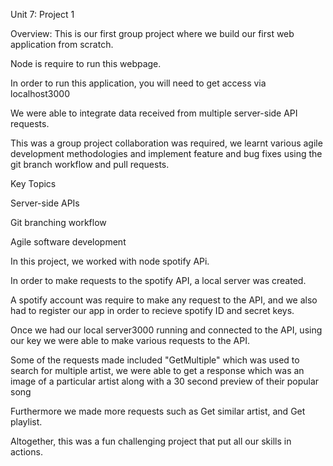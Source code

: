 Unit 7: Project 1

Overview:
 This is our first group project where we build our first web application from scratch. 
 
 Node is require to run this webpage. 
 
 In order to run this application, you will need to get access via localhost3000
 
 We were able to  integrate data received from multiple server-side API requests. 
 
 This was a group project collaboration was required, we learnt various agile development methodologies and implement feature and bug fixes using the git branch workflow and pull requests.

Key Topics

Server-side APIs

Git branching workflow

Agile software development


In this project, we worked with node spotify APi.

In order to make requests to the spotify API, a local server was created.

A spotify account was require to make any request to the API, and we also had to register our app in order to
recieve spotify ID and secret keys.

Once we had our  local server3000 running and connected to the API, using our key we were able to make
various requests to the API.

Some of the requests made included "GetMultiple" which was used to search for multiple artist, we were able to
get a response which was an image of a particular artist along with a 30 second preview of their popular song

Furthermore we made more requests such as Get similar artist, and Get  playlist.

Altogether, this was a fun challenging project that put all our skills in actions.
